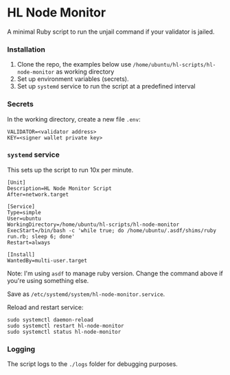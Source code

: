 # HL Node Monitor

A minimal Ruby script to run the unjail command if your validator is jailed.

### Installation

1. Clone the repo, the examples below use `/home/ubuntu/hl-scripts/hl-node-monitor` as working directory
1. Set up environment variables (secrets).
1. Set up `systemd` service to run the script at a predefined interval

### Secrets

In the working directory, create a new file `.env`:

```
VALIDATOR=<validator address>
KEY=<signer wallet private key>
```

### `systemd` service

This sets up the script to run 10x per minute.

```
[Unit]
Description=HL Node Monitor Script
After=network.target

[Service]
Type=simple
User=ubuntu
WorkingDirectory=/home/ubuntu/hl-scripts/hl-node-monitor
ExecStart=/bin/bash -c 'while true; do /home/ubuntu/.asdf/shims/ruby run.rb; sleep 6; done'
Restart=always

[Install]
WantedBy=multi-user.target
```

Note: I'm using `asdf` to manage ruby version. Change the command above
if you're using something else.

Save as `/etc/systemd/system/hl-node-monitor.service`.

Reload and restart service:

```
sudo systemctl daemon-reload
sudo systemctl restart hl-node-monitor
sudo systemctl status hl-node-monitor
```

### Logging

The script logs to the `./logs` folder for debugging purposes.
